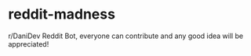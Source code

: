 # reddit-madness
r/DaniDev Reddit Bot, everyone can contribute and any good idea will be appreciated!
